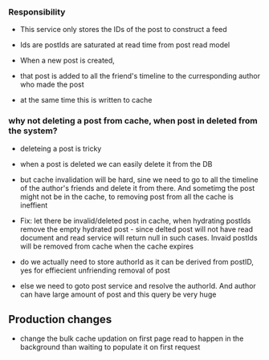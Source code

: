 ### Responsibility

-  This service only stores the IDs of the post to construct a feed
-  Ids are postIds are saturated at read time from post read model

-  When a new post is created,
-  that post is added to all the friend's timeline to the curresponding author who made the post
-  at the same time this is written to cache

### why not deleting a post from cache, when post in deleted from the system?

-  deleteing a post is tricky
-  when a post is deleted we can easily delete it from the DB
-  but cache invalidation will be hard, sine we need to go to all the timeline of the author's friends and delete it from there. And sometimg the post might not be in the cache, to removing post from all the cache is ineffient
-  Fix: let there be invalid/deleted post in cache, when hydrating postIds remove the empty hydrated post - since delted post will not have read document and read service will return null in such cases. Invaid postIds will be removed from cache when the cache expires

-  do we actually need to store authorId as it can be derived from postID, yes for effiecient unfriending removal of post
-  else we need to goto post service and resolve the authorId. And author can have large amount of post and this query be very huge

## Production changes

-  change the bulk cache updation on first page read to happen in the background than waiting to populate it on first request
